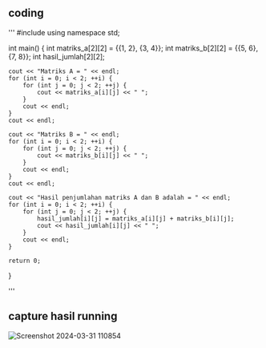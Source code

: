 ## coding
'''
#include <iostream>
using namespace std;

int main() {
    int matriks_a[2][2] = {{1, 2}, {3, 4}};
    int matriks_b[2][2] = {{5, 6}, {7, 8}};
    int hasil_jumlah[2][2];

    cout << "Matriks A = " << endl;
    for (int i = 0; i < 2; ++i) {
        for (int j = 0; j < 2; ++j) {
            cout << matriks_a[i][j] << " ";
        }
        cout << endl;
    }
    cout << endl;

    cout << "Matriks B = " << endl;
    for (int i = 0; i < 2; ++i) {
        for (int j = 0; j < 2; ++j) {
            cout << matriks_b[i][j] << " ";
        }
        cout << endl;
    }
    cout << endl;

    cout << "Hasil penjumlahan matriks A dan B adalah = " << endl;
    for (int i = 0; i < 2; ++i) {
        for (int j = 0; j < 2; ++j) {
            hasil_jumlah[i][j] = matriks_a[i][j] + matriks_b[i][j];
            cout << hasil_jumlah[i][j] << " ";
        }
        cout << endl;
    }

    return 0;
}

'''
## capture hasil running

![Screenshot 2024-03-31 110854](https://github.com/RepaNurulAida/TugasAlpro/assets/156889243/8cfbfce0-7be6-4c61-a488-b0862e1b3a2e)



